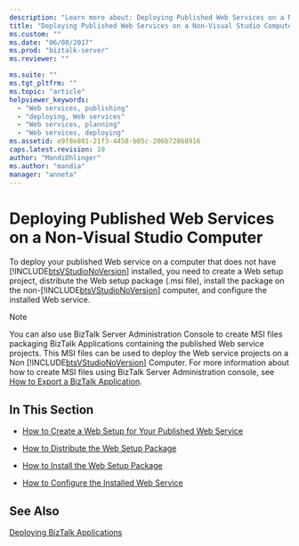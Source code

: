 ```yaml
---
description: "Learn more about: Deploying Published Web Services on a Non-Visual Studio Computer"
title: "Deploying Published Web Services on a Non-Visual Studio Computer | Microsoft Docs"
ms.custom: ""
ms.date: "06/08/2017"
ms.prod: "biztalk-server"
ms.reviewer: ""

ms.suite: ""
ms.tgt_pltfrm: ""
ms.topic: "article"
helpviewer_keywords: 
  - "Web services, publishing"
  - "deploying, Web services"
  - "Web services, planning"
  - "Web services, deploying"
ms.assetid: e9f8e801-21f3-4458-b05c-206b72868916
caps.latest.revision: 10
author: "MandiOhlinger"
ms.author: "mandia"
manager: "anneta"
---
```

# Deploying Published Web Services on a Non-Visual Studio Computer
To deploy your published Web service on a computer that does not have [!INCLUDE[btsVStudioNoVersion](../includes/btsvstudionoversion-md.md)] installed, you need to create a Web setup project, distribute the Web setup package (.msi file), install the package on the non-[!INCLUDE[btsVStudioNoVersion](../includes/btsvstudionoversion-md.md)] computer, and configure the installed Web service.  
  
> [!NOTE]
>  You can also use BizTalk Server Administration Console to create MSI files packaging BizTalk Applications containing the published Web service projects. This MSI files can be used to deploy the Web service projects on a Non [!INCLUDE[btsVStudioNoVersion](../includes/btsvstudionoversion-md.md)] Computer. For more information about how to create MSI files using BizTalk Server Administration console, see [How to Export a BizTalk Application](../core/how-to-export-a-biztalk-application.md).  
  
## In This Section  
  
-   [How to Create a Web Setup for Your Published Web Service](../core/how-to-create-a-web-setup-for-your-published-web-service.md)  
  
-   [How to Distribute the Web Setup Package](../core/how-to-distribute-the-web-setup-package.md)  
  
-   [How to Install the Web Setup Package](../core/how-to-install-the-web-setup-package.md)  
  
-   [How to Configure the Installed Web Service](../core/how-to-configure-the-installed-web-service.md)  
  
## See Also  
 [Deploying BizTalk Applications](../core/deploying-biztalk-applications.md)
